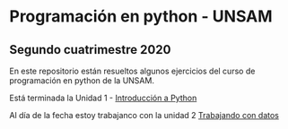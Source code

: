 # Programación en python - UNSAM
## Segundo cuatrimestre 2020 
En este repositorio están resueltos algunos ejercicios del curso de programación en python de la UNSAM. 

Está terminada la Unidad 1 - [Introducción a Python](https://github.com/python-unsam/UNSAM_2020c2_Python/tree/master/Notas/01_Introduccion)

Al día de la fecha estoy trabajanco con la unidad 2 [Trabajando con datos](https://github.com/python-unsam/UNSAM_2020c2_Python/tree/master/Notas/02_Datos)
